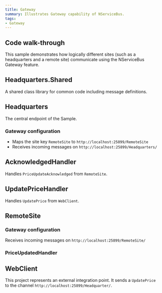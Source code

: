 ```yaml
---
title: Gateway
summary: Illustrates Gateway capability of NServiceBus.
tags:
- Gateway
---
```


## Code walk-through

This sample demonstrates how logically different sites (such as a headquarters and a remote site) communicate using the NServiceBus Gateway feature. 

## Headquarters.Shared

A shared class library for common code including message definitions.

## Headquarters

The central endpoint of the Sample.

### Gateway configuration

 * Maps the site key `RemoteSite` to `http://localhost:25899/RemoteSite`
 * Receives incoming messages on `http://localhost:25899/Headquarters/`

<!-- import HeadquatersGatewayConfig-->

## AcknowledgedHandler

Handles `PriceUpdateAcknowledged` from `RemoteSite`.

<!-- import AcknowledgedHandler -->

## UpdatePriceHandler

Handles `UpdatePrice` from `WebClient`.

<!-- import UpdatePriceHandler -->

## RemoteSite

### Gateway configuration

Receives incoming messages on `http://localhost:25899/RemoteSite/`

<!-- import RemoteSiteGatewayConfig-->

### PriceUpdatedHandler
     
<!-- import PriceUpdatedHandler -->

## WebClient

This project represents an external integration point. It sends a `UpdatePrice` to the channel `http://localhost:25899/Headquarter/`.

<!-- import SendUpdatePrice -->